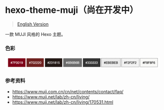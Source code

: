 # hexo-theme-muji（尚在开发中）

> [English Version](README.md)

一款 MUJI 风格的 Hexo 主题。


### 色彩

![MUJI 色彩](source/img/muji-colors.png)

### 参考资料

- https://www.muji.com.cn/cn/net/contents/contact/faq/
- https://www.muji.net/lab/zh-cn/living/
- https://www.muji.net/lab/zh-cn/living/170531.html
